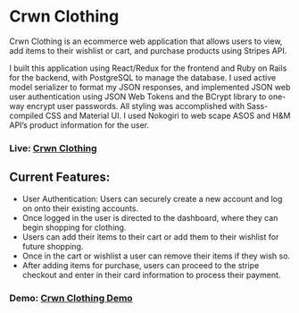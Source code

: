 # Crwn Clothing



Crwn Clothing is an ecommerce web application that allows users to view, add items to their wishlist or cart, and purchase products using Stripes API.

I built this application using React/Redux for the frontend and Ruby on Rails for the backend, with PostgreSQL to manage the database. I used active model serializer to format my JSON responses, and implemented JSON web user authentication using JSON Web Tokens and the BCrypt library to one-way encrypt user passwords. All styling was accomplished with Sass-compiled CSS and Material UI. I used Nokogiri to web scape ASOS and H&M API’s product information for the user.





### Live: [Crwn Clothing](https://crwn-clothings-frontend.herokuapp.com/)





## Current Features:
* User Authentication: Users can securely create a new account and log on onto their existing accounts.
* Once logged in the user is directed to the dashboard, where they can begin shopping for clothing.
* Users can add their items to their cart or add them to their wishlist for future shopping.
* Once in the cart or wishlist a user can remove their items if they wish so.
* After adding items for purchase, users can proceed to the stripe checkout and enter in their card information to process their payment.





### Demo: [Crwn Clothing Demo](https://www.youtube.com/watch?v=qpgjLcCHg_w&feature=youtu.be)


